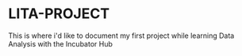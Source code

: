 # LITA-PROJECT
This is where i'd like to document my first project while learning Data Analysis with the Incubator Hub
